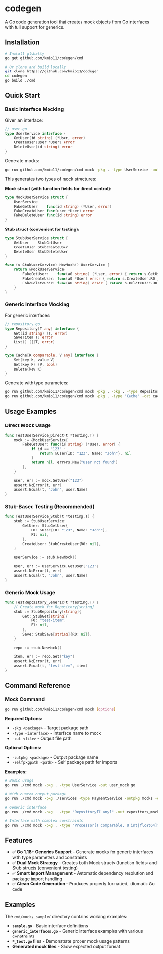 # codegen

A Go code generation tool that creates mock objects from Go interfaces with full support for generics.

## Installation

```bash
# Install globally
go get github.com/kmio11/codegen/cmd

# Or clone and build locally
git clone https://github.com/kmio11/codegen
cd codegen
go build ./cmd
```

## Quick Start

### Basic Interface Mocking

Given an interface:
```go
// user.go
type UserService interface {
    GetUser(id string) (*User, error)
    CreateUser(user *User) error
    DeleteUser(id string) error
}
```

Generate mocks:
```bash
go run github.com/kmio11/codegen/cmd mock -pkg . -type UserService -out user_mock.go
```

This generates two types of mock structures:

**Mock struct (with function fields for direct control):**
```go
type MockUserService struct {
    UserService
    FakeGetUser    func(id string) (*User, error)
    FakeCreateUser func(user *User) error
    FakeDeleteUser func(id string) error
}
```

**Stub struct (convenient for testing):**
```go
type StubUserService struct {
    GetUser    StubGetUser
    CreateUser StubCreateUser
    DeleteUser StubDeleteUser
}

func (s StubUserService) NewMock() UserService {
    return &MockUserService{
        FakeGetUser:    func(a0 string) (*User, error) { return s.GetUser.R0, s.GetUser.R1 },
        FakeCreateUser: func(a0 *User) error { return s.CreateUser.R0 },
        FakeDeleteUser: func(a0 string) error { return s.DeleteUser.R0 },
    }
}
```

### Generic Interface Mocking

For generic interfaces:
```go
// repository.go
type Repository[T any] interface {
    Get(id string) (T, error)
    Save(item T) error
    List() ([]T, error)
}

type Cache[K comparable, V any] interface {
    Set(key K, value V)
    Get(key K) (V, bool)
    Delete(key K)
}
```

Generate with type parameters:
```bash
go run github.com/kmio11/codegen/cmd mock -pkg . -pkg . -type Repository -out repository_mock_gen.go
go run github.com/kmio11/codegen/cmd mock -pkg . -type "Cache" -out cache_mock_gen.go
```

## Usage Examples

### Direct Mock Usage
```go
func TestUserService_Direct(t *testing.T) {
    mock := &MockUserService{
        FakeGetUser: func(id string) (*User, error) {
            if id == "123" {
                return &User{ID: "123", Name: "John"}, nil
            }
            return nil, errors.New("user not found")
        },
    }
    
    user, err := mock.GetUser("123")
    assert.NoError(t, err)
    assert.Equal(t, "John", user.Name)
}
```

### Stub-Based Testing (Recommended)
```go
func TestUserService_Stub(t *testing.T) {
    stub := StubUserService{
        GetUser: StubGetUser{
            R0: &User{ID: "123", Name: "John"},
            R1: nil,
        },
        CreateUser: StubCreateUser{R0: nil},
    }
    
    userService := stub.NewMock()
    
    user, err := userService.GetUser("123")
    assert.NoError(t, err)
    assert.Equal(t, "John", user.Name)
}
```

### Generic Mock Usage
```go
func TestRepository_Generic(t *testing.T) {
    // Create mock for Repository[string]
    stub := StubRepository[string]{
        Get: StubGet[string]{
            R0: "test-item",
            R1: nil,
        },
        Save: StubSave[string]{R0: nil},
    }
    
    repo := stub.NewMock()
    
    item, err := repo.Get("key")
    assert.NoError(t, err)
    assert.Equal(t, "test-item", item)
}
```

## Command Reference

### Mock Command

```bash
go run github.com/kmio11/codegen/cmd mock [options]
```

**Required Options:**
- `-pkg <package>` - Target package path
- `-type <interface>` - Interface name to mock
- `-out <file>` - Output file path

**Optional Options:**
- `-outpkg <package>` - Output package name
- `-selfpkgpath <path>` - Self package path for imports

**Examples:**
```bash
# Basic usage
go run ./cmd mock -pkg . -type UserService -out user_mock.go

# With custom output package
go run ./cmd mock -pkg ./services -type PaymentService -outpkg mocks -out mocks/payment_mock.go

# Generic interface
go run ./cmd mock -pkg . -type "Repository[T any]" -out repository_mock.go

# Interface with complex constraints  
go run ./cmd mock -pkg . -type "Processor[T comparable, U int|float64]" -out processor_mock.go
```

## Features

- ✅ **Go 1.18+ Generics Support** - Generate mocks for generic interfaces with type parameters and constraints
- ✅ **Dual Mock Strategy** - Creates both Mock structs (function fields) and Stub structs (convenient testing)
- ✅ **Smart Import Management** - Automatic dependency resolution and package import handling
- ✅ **Clean Code Generation** - Produces properly formatted, idiomatic Go code

## Examples

The `cmd/mock/_sample/` directory contains working examples:

- **`sample.go`** - Basic interface definitions
- **`generic_interfaces.go`** - Generic interface examples with various constraints
- **`*_test.go`** files - Demonstrate proper mock usage patterns
- **Generated mock files** - Show expected output format